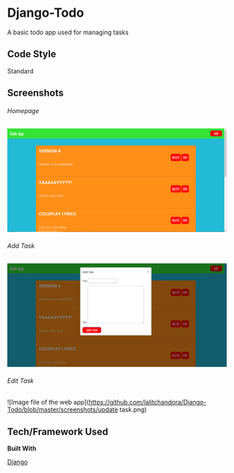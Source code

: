 # Django-Todo

A basic todo app used for managing tasks

## Code Style

Standard

## Screenshots

###### Homepage
![Image file of the web app](https://github.com/lalitchandora/Django-Todo/blob/master/screenshots/homepage.png)

###### Add Task
![Image file of the web app](https://github.com/lalitchandora/Django-Todo/blob/master/screenshots/add%20task.png)

###### Edit Task
![Image file of the web app](https://github.com/lalitchandora/Django-Todo/blob/master/screenshots/update task.png)

## Tech/Framework Used

**Built With**

[Django](https://www.djangoproject.com/)
